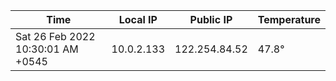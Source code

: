 | Time     | Local IP | Public IP | Temperature |
| ----------- | ----------- | ----------- | ----------- |
| Sat 26 Feb 2022 10:30:01 AM +0545      | 10.0.2.133     | 122.254.84.52  | 47.8° |
